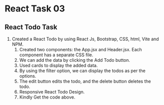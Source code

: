 # React Task 03
## **React Todo Task**
1. Created a React Todo by using React Js, Bootstrap, CSS, html, Vite and NPM.
   1. Created two components: the App.jsx and Header.jsx. Each component has a separate CSS file.
   2. We can add the data by clicking the Add Todo button.
   3. Used cards to display the added data.
   4. By using the filter option, we can display the todos as per the options.
   5. The edit button edits the todo, and the delete button deletes the todo.   
   7. Responsive React Todo Design. 
   8. Kindly Get the code above.

